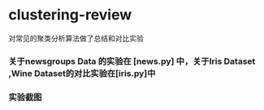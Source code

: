 # clustering-review
对常见的聚类分析算法做了总结和对比实验
### 关于newsgroups Data 的实验在 [news.py] 中，关于Iris Dataset ,Wine Dataset的对比实验在[iris.py]中
### 实验截图
  
  

